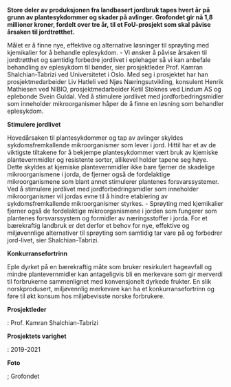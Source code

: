 **Store deler av produksjonen fra landbasert jordbruk tapes hvert år på grunn av plantesykdommer og skader på avlinger. Grofondet gir nå 1,8 millioner kroner, fordelt over tre år, til et FoU-prosjekt som skal påvise årsaken til jordtrøtthet.**

Målet er å finne nye, effektive og alternative løsninger til sprøyting med kjemikalier for å behandle eplesykdom. - Vi ønsker å påvise årsaken til jordtrøtthet og samtidig forbedre jordlivet i eplehager så vi kan anbefale behandling av eplesykdom til bønder, sier prosjektleder Prof. Kamran Shalchian-Tabrizi ved Universitetet i Oslo. Med seg i prosjektet har han prosjektmedarbeider Liv Hatleli ved Njøs Næringsutvikling, konsulent Henrik Mathiesen ved NIBIO, prosjektmedarbeider Ketil Stoknes ved Lindum AS og eplebonde Svein Guldal. Ved å stimulere jordlivet med jordforbedringsmidler som inneholder mikroorganismer håper de å finne en løsning som behandler eplesykdom.

 **Stimulere jordlivet**

Hovedårsaken til plantesykdommer og tap av avlinger skyldes sykdomsfremkallende mikroorganismer som lever i jord. Hittil har et av de viktigste tiltakene for å bekjempe plantesykdommer vært bruk av kjemiske plantevernmidler og resistente sorter, allikevel holder tapene seg høye. Dette skyldes at kjemiske plantevernmidler ikke bare fjerner de skadelige mikroorganismene i jorda, de fjerner også de fordelaktige mikroorganismene som blant annet stimulerer plantenes forsvarssystemer. Ved å stimulere jordlivet med jordforbedringsmidler som inneholder mikroorganismer vil jordas evne til å hindre etablering av sykdomsfremkallende mikroorganismer styrkes. \- Sprøyting med kjemikalier fjerner også de fordelaktige mikroorganismene i jorden som fungerer som plantenes forsvarssystem og formidler av næringsstoffer i jorda. For et bærekraftig landbruk er det derfor et behov for nye, effektive og miljøvennlige alternativer til sprøyting som samtidig tar vare på og forbedrer jord-livet, sier Shalchian-Tabrizi.

**Konkurransefortrinn**

Eple dyrket på en bærekraftig måte som bruker resirkulert hageavfall og mindre plantevernmidler kan antageligvis bli en merkevare som gir merverdi til forbrukerne sammenlignet med konvensjonelt dyrkede frukter. En slik norskprodusert, miljøvennlig merkevare kan ha et konkurransefortrinn og føre til økt konsum hos miljøbevisste norske forbrukere.

**Prosjektleder**

: Prof. Kamran Shalchian-Tabrizi

**Prosjektets varighet**

: 2019-2021

**Foto**

; Grofondet